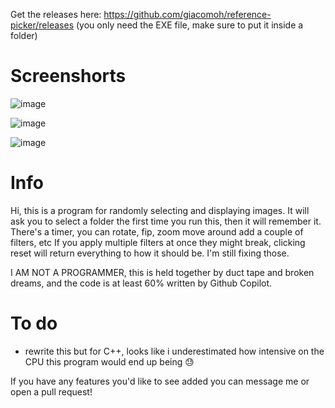 Get the releases here: https://github.com/giacomoh/reference-picker/releases (you only need the EXE file, make sure to put it inside a folder)

# Screenshorts
![image](https://github.com/giacomoh/reference-picker/assets/53836108/91817358-6d2c-4364-a501-65d50a812e16)

![image](https://github.com/giacomoh/reference-picker/assets/53836108/12121c02-9927-4109-9561-25b99cf1eae0)

![image](https://github.com/giacomoh/reference-picker/assets/53836108/2e2a74b5-a87b-43d0-9dd7-30e5c0917da1)


# Info

Hi, this is a program for randomly selecting and displaying images.
It will ask you to select a folder the first time you run this, then it will remember it.
There's a timer, you can rotate, fip, zoom move around add a couple of filters, etc
If you apply multiple filters at once they might break, clicking reset will return everything to how it should be. I'm still fixing those.

I AM NOT A PROGRAMMER, this is held together by duct tape and broken dreams, and the code is at least 60% written by Github Copilot.

# To do

- rewrite this but for C++, looks like i underestimated how intensive on the CPU this program would end up being 😓

If you have any features you'd like to see added you can message me or open a pull request!

